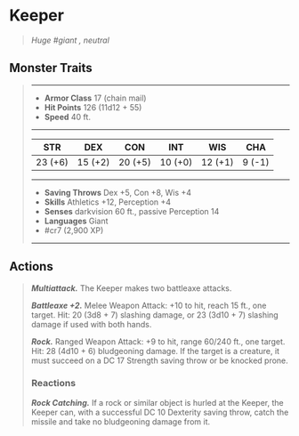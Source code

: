 # Keeper
>*Huge #giant , neutral*
## Monster Traits
>___
>- **Armor Class** 17 (chain mail)
>- **Hit Points** 126 (11d12 + 55)
>- **Speed** 40 ft.
>___
>|STR|DEX|CON|INT|WIS|CHA|
>|:---:|:---:|:---:|:---:|:---:|:---:|
>|23 (+6)|15 (+2)|20 (+5)|10 (+0)|12 (+1)|9 (-1)|
>___
>- **Saving Throws** Dex +5, Con +8, Wis +4
>- **Skills** Athletics +12, Perception +4
>- **Senses** darkvision 60 ft., passive Perception 14
>- **Languages** Giant
>- #cr7 (2,900 XP)
>___
## Actions
>***Multiattack.*** The Keeper makes two battleaxe attacks.  
>
>***Battleaxe +2.*** Melee Weapon Attack: +10 to hit, reach 15 ft., one target. Hit: 20 (3d8 + 7) slashing damage, or 23 (3d10 + 7) slashing damage if used with both hands.  
>
>***Rock.*** Ranged Weapon Attack: +9 to hit, range 60/240 ft., one target. Hit: 28 (4d10 + 6) bludgeoning damage. If the target is a creature, it must succeed on a DC 17 Strength saving throw or be knocked prone.  
>
>### Reactions
>***Rock Catching.*** If a rock or similar object is hurled at the Keeper, the Keeper can, with a successful DC 10 Dexterity saving throw, catch the missile and take no bludgeoning damage from it.